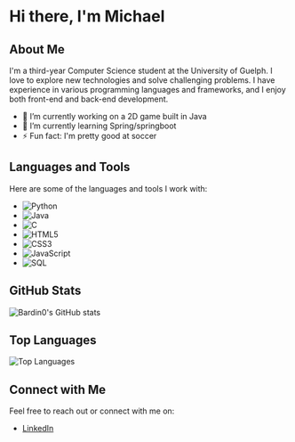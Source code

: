 # Hi there, I'm Michael

## About Me

I'm a third-year Computer Science student at the University of Guelph. I love to explore new technologies and solve challenging problems. I have experience in various programming languages and frameworks, and I enjoy both front-end and back-end development.

- 🔭 I’m currently working on a 2D game built in Java
- 🌱 I’m currently learning Spring/springboot
- ⚡ Fun fact: I'm pretty good at soccer

## Languages and Tools

Here are some of the languages and tools I work with:

- ![Python](https://img.shields.io/badge/-Python-3776AB?style=flat&logo=python&logoColor=white)
- ![Java](https://img.shields.io/badge/-Java-007396?style=flat&logo=java&logoColor=white)
- ![C](https://img.shields.io/badge/-C-A8B9CC?style=flat&logo=c&logoColor=black)
- ![HTML5](https://img.shields.io/badge/-HTML5-E34F26?style=flat&logo=html5&logoColor=white)
- ![CSS3](https://img.shields.io/badge/-CSS3-1572B6?style=flat&logo=css3&logoColor=white)
- ![JavaScript](https://img.shields.io/badge/-JavaScript-F7DF1E?style=flat&logo=javascript&logoColor=black)
- ![SQL](https://img.shields.io/badge/-SQL-4479A1?style=flat&logo=mysql&logoColor=white)

## GitHub Stats

![Bardin0's GitHub stats](https://github-readme-stats.vercel.app/api?username=Bardin0&show_icons=true&theme=tokyonight)

## Top Languages

![Top Languages](https://github-readme-stats.vercel.app/api/top-langs/?username=Bardin0&layout=compact&theme=tokyonight)

## Connect with Me

Feel free to reach out or connect with me on:

- [LinkedIn](https://www.linkedin.com/in/michael-giovannini/)

